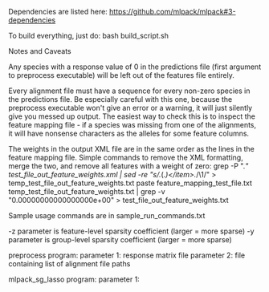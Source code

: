 Dependencies are listed here: https://github.com/mlpack/mlpack#3-dependencies

To build everything, just do:
	bash build_script.sh



Notes and Caveats

Any species with a response value of 0 in the predictions file (first argument to preprocess executable) will be left out of the features file entirely.

Every alignment file must have a sequence for every non-zero species in the predictions file. Be especially careful with this one, because the preprocess executable won't give an error or a warning, it will just silently give you messed up output. The easiest way to check this is to inspect the feature mapping file - if a species was missing from one of the alignments, it will have nonsense characters as the alleles for some feature columns.

The weights in the output XML file are in the same order as the lines in the feature mapping file.
Simple commands to remove the XML formatting, merge the two, and remove all features with a weight of zero:
	grep -P "<item>.*</item>" test_file_out_feature_weights.xml | sed -re "s/.*<item>(.*)<\/item>.*/\1/" > temp_test_file_out_feature_weights.txt
	paste feature_mapping_test_file.txt temp_test_file_out_feature_weights.txt | grep -v "0.00000000000000000e+00" > test_file_out_feature_weights.txt

Sample usage commands are in sample_run_commands.txt

-z parameter is feature-level sparsity coefficient (larger = more sparse)
-y parameter is group-level sparsity coefficient (larger = more sparse)


preprocess program:
	parameter 1: response matrix file
	parameter 2: file containing list of alignment file paths

mlpack_sg_lasso program:
	parameter 1:
